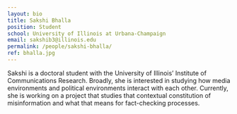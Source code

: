 ```yaml
---
layout: bio
title: Sakshi Bhalla
position: Student
school: University of Illinois at Urbana-Champaign
email: sakshib3@illinois.edu
permalink: /people/sakshi-bhalla/
ref: bhalla.jpg
---
```

Sakshi is a doctoral student with the University of Illinois’ Institute of Communications Research. Broadly, she is interested in studying how media environments and political environments interact with each other. Currently, she is working on a project that studies that contextual constitution of misinformation and what that means for fact-checking processes.